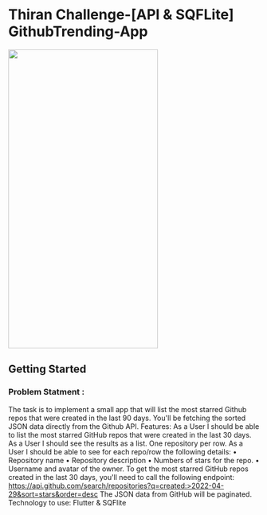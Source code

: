 # Thiran Challenge-[API & SQFLite] GithubTrending-App

<img src=https://github.com/thedemonKingx1337/Thiran-Challenge-2-Github-API/assets/43701328/1922ef82-2e25-47cc-9387-291a952ea4cc width="300" height="600"/>

## Getting Started

### Problem Statment : 
The task is to implement a small app that will list the most starred 
Github repos that were created in the last 90 days. You'll be fetching the sorted JSON data 
directly from the Github API.
Features:
As a User I should be able to list the most starred GitHub repos that were created in the last 
30 days. As a User I should see the results as a list. One repository per row.
As a User I should be able to see for each repo/row the following details:
• Repository name
• Repository description
• Numbers of stars for the repo.
• Username and avatar of the owner.
To get the most starred GitHub repos created in the last 30 days, you'll need to call the 
following endpoint:
https://api.github.com/search/repositories?q=created:>2022-04-29&sort=stars&order=desc 
The JSON data from GitHub will be paginated.
Technology to use: Flutter & SQFlite
